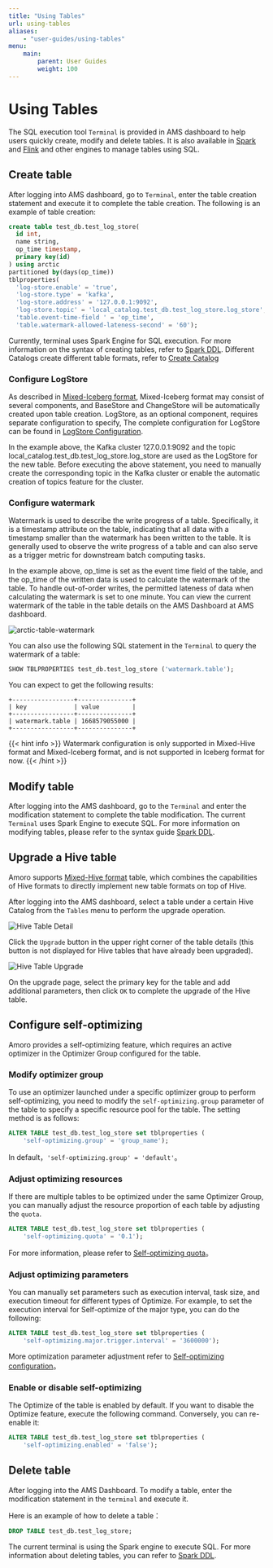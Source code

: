 ```yaml
---
title: "Using Tables"
url: using-tables
aliases:
    - "user-guides/using-tables"
menu:
    main:
        parent: User Guides
        weight: 100
---
```

# Using Tables

The SQL execution tool `Terminal` is provided in AMS dashboard to help users quickly create, modify and delete tables.
It is also available in [Spark](../spark-ddl/) and [Flink](../flink-ddl/) and other engines to manage tables using SQL.

## Create table
After logging into AMS dashboard, go to `Terminal`, enter the table creation statement and execute it to complete the table creation.
The following is an example of table creation:

```sql
create table test_db.test_log_store(
  id int,
  name string,
  op_time timestamp,
  primary key(id)
) using arctic
partitioned by(days(op_time))
tblproperties(
  'log-store.enable' = 'true',
  'log-store.type' = 'kafka',
  'log-store.address' = '127.0.0.1:9092',
  'log-store.topic' = 'local_catalog.test_db.test_log_store.log_store',
  'table.event-time-field ' = 'op_time',
  'table.watermark-allowed-lateness-second' = '60');
```

Currently, terminal uses Spark Engine for SQL execution. For more information on the syntax of creating tables, refer to [Spark DDL](../spark-ddl/#create-table). Different Catalogs create different table formats, refer to [Create Catalog](../managing-catalogs/#create-catalog)

### Configure LogStore
As described in [Mixed-Iceberg format](../mixed-iceberg-format/), Mixed-Iceberg format may consist of several components, and BaseStore and ChangeStore will be automatically created upon table creation.
LogStore, as an optional component, requires separate configuration to specify, The complete configuration for LogStore can be found in [LogStore Configuration](../configurations/#logstore-configurations).

In the example above, the Kafka cluster 127.0.0.1:9092 and the topic local_catalog.test_db.test_log_store.log_store are used as the LogStore for the new table. 
Before executing the above statement, you need to manually create the corresponding topic in the Kafka cluster or enable the automatic creation of topics feature for the cluster.

### Configure watermark
Watermark is used to describe the write progress of a table. Specifically, it is a timestamp attribute on the table, indicating that all data with a timestamp smaller than the watermark has been written to the table. 
It is generally used to observe the write progress of a table and can also serve as a trigger metric for downstream batch computing tasks.


In the example above, op_time is set as the event time field of the table, and the op_time of the written data is used to calculate the watermark of the table. 
To handle out-of-order writes, the permitted lateness of data when calculating the watermark is set to one minute.
You can view the current watermark of the table in the table details on the AMS Dashboard at AMS dashboard.

![arctic-table-watermark](../images/admin/watermark_table_detail.png)

You can also use the following SQL statement in the `Terminal` to query the watermark of a table:

```sql
SHOW TBLPROPERTIES test_db.test_log_store ('watermark.table');
```

You can expect to get the following results:

```text
+-----------------+---------------+
| key             | value         |
+-----------------+---------------+
| watermark.table | 1668579055000 |
+-----------------+---------------+
```

{{< hint info >}}
Watermark configuration is only supported in Mixed-Hive format and Mixed-Iceberg format, and is not supported in Iceberg format for now.
{{< /hint >}}
    
## Modify table

After logging into the AMS dashboard, go to the `Terminal` and enter the 
modification statement to complete the table modification. The current `Terminal` uses Spark Engine to execute SQL. For 
more information on modifying tables, please refer to the syntax guide [Spark DDL](../spark-ddl#alter-statement).

## Upgrade a Hive table
Amoro supports [Mixed-Hive format](../mixed-hive-format/) table, which combines the capabilities of Hive formats to directly implement new table formats on top of Hive.

After logging into the AMS dashboard, select a table under a certain Hive Catalog from the `Tables` menu to perform the upgrade operation.

![Hive Table Detail](../images/admin/hive-table-detail.png)

Click the `Upgrade` button in the upper right corner of the table details (this button is not displayed for Hive tables that have already been upgraded).

![Hive Table Upgrade](../images/admin/hive-table-upgrade.png)

On the upgrade page, select the primary key for the table and add additional parameters, then click `OK` to complete the upgrade of the Hive table.

## Configure self-optimizing

Amoro provides a self-optimizing feature, which requires an active optimizer in the Optimizer Group configured for the table.

### Modify optimizer group
To use an optimizer launched under a specific optimizer group to perform self-optimizing, you need to modify the `self-optimizing.group` parameter of the table to specify a specific resource pool for the table. 
The setting method is as follows:

```sql
ALTER TABLE test_db.test_log_store set tblproperties (
    'self-optimizing.group' = 'group_name');
```

In default，`'self-optimizing.group' = 'default'`。

### Adjust optimizing resources 

If there are multiple tables to be optimized under the same Optimizer Group, you can manually adjust the resource proportion of each table by adjusting the `quota`.

```sql
ALTER TABLE test_db.test_log_store set tblproperties (
    'self-optimizing.quota' = '0.1');
```

For more information, please refer to [Self-optimizing quota](../self-optimizing/#quota)。

### Adjust optimizing parameters

You can manually set parameters such as execution interval, task size, and execution timeout for different types of Optimize. 
For example, to set the execution interval for Self-optimize of the major type, you can do the following:

```sql
ALTER TABLE test_db.test_log_store set tblproperties (
    'self-optimizing.major.trigger.interval' = '3600000');
```

More optimization parameter adjustment refer to [Self-optimizing configuration](../configurations/#self-optimizing-configurations)。

### Enable or disable self-optimizing

The Optimize of the table is enabled by default. If you want to disable the Optimize feature, execute the following command. 
Conversely, you can re-enable it:

```sql
ALTER TABLE test_db.test_log_store set tblproperties (
    'self-optimizing.enabled' = 'false');
```

## Delete table

After logging into the AMS Dashboard. To modify a table, enter the modification statement in the `terminal` and execute it.


Here is an example of how to delete a table：

```sql
DROP TABLE test_db.test_log_store;
```

The current terminal is using the Spark engine to execute SQL. For more information about deleting tables, you can refer to  [Spark DDL](../spark-ddl/#drop-table).